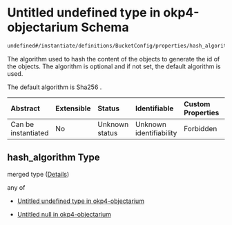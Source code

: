 # Untitled undefined type in okp4-objectarium Schema

```txt
undefined#/instantiate/definitions/BucketConfig/properties/hash_algorithm
```

The algorithm used to hash the content of the objects to generate the id of the objects. The algorithm is optional and if not set, the default algorithm is used.

The default algorithm is Sha256 .

| Abstract            | Extensible | Status         | Identifiable            | Custom Properties | Additional Properties | Access Restrictions | Defined In                                                                     |
| :------------------ | :--------- | :------------- | :---------------------- | :---------------- | :-------------------- | :------------------ | :----------------------------------------------------------------------------- |
| Can be instantiated | No         | Unknown status | Unknown identifiability | Forbidden         | Allowed               | none                | [okp4-objectarium.json\*](schema/okp4-objectarium.json "open original schema") |

## hash\_algorithm Type

merged type ([Details](okp4-objectarium-instantiatemsg-definitions-bucketconfig-properties-hash_algorithm.md))

any of

* [Untitled undefined type in okp4-objectarium](okp4-objectarium-instantiatemsg-definitions-bucketconfig-properties-hash_algorithm-anyof-0.md "check type definition")

* [Untitled null in okp4-objectarium](okp4-objectarium-instantiatemsg-definitions-bucketconfig-properties-hash_algorithm-anyof-1.md "check type definition")
